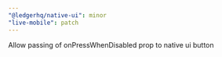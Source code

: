 ```yaml
---
"@ledgerhq/native-ui": minor
"live-mobile": patch
---
```


Allow passing of onPressWhenDisabled prop to native ui button

